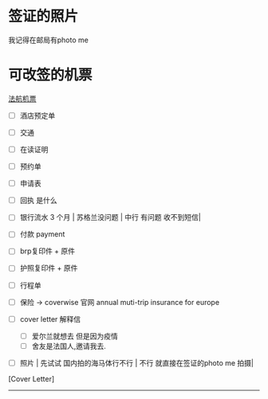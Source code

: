 # 签证的照片
我记得在邮局有photo me

# 可改签的机票
[法航机票](https://wwws.airfrance.co.uk/)

- [ ] 酒店预定单
- [ ] 交通
- [ ] 在读证明
- [ ] 预约单
- [ ] 申请表
- [ ] 回执 是什么
- [ ] 银行流水 3 个月 | 苏格兰没问题 | 中行 有问题 收不到短信|
- [ ] 付款 payment
- [ ] brp复印件 + 原件
- [ ] 护照复印件 + 原件
- [ ] 行程单
- [ ] 保险 -> coverwise 官网 annual muti-trip insurance for europe
- [ ] cover letter 解释信
	- [ ] 爱尔兰就想去 但是因为疫情
	- [ ] 舍友是法国人,邀请我去.
- [ ] 照片 | 先试试 国内拍的海马体行不行 | 不行 就直接在签证的photo me 拍摄|







[Cover Letter]

---








